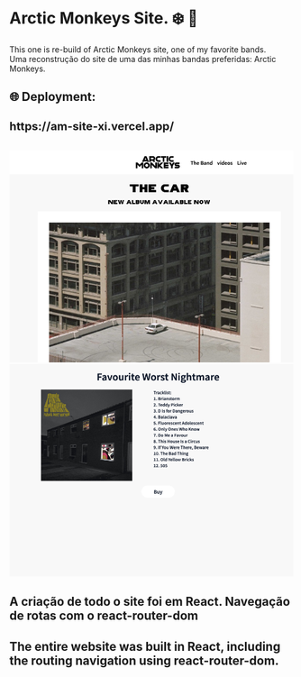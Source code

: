 # Arctic Monkeys Site. :snowflake: :monkey:

This one is re-build of Arctic Monkeys site, one of my favorite bands.</br>
Uma reconstrução do site de uma das minhas bandas preferidas: Arctic Monkeys.

## :globe_with_meridians: Deployment:
<h1 style="font-size:20px;">https://am-site-xi.vercel.app/ </h1> </br>
<img src="./public/thumb1.png" style="width: 600px; height: auto;">
<img src="./public/thumb2.png" style="width: 600px; height: auto;">

## A criação de todo o site foi em React. Navegação de rotas com o react-router-dom


## The entire website was built in React, including the routing navigation using react-router-dom.
